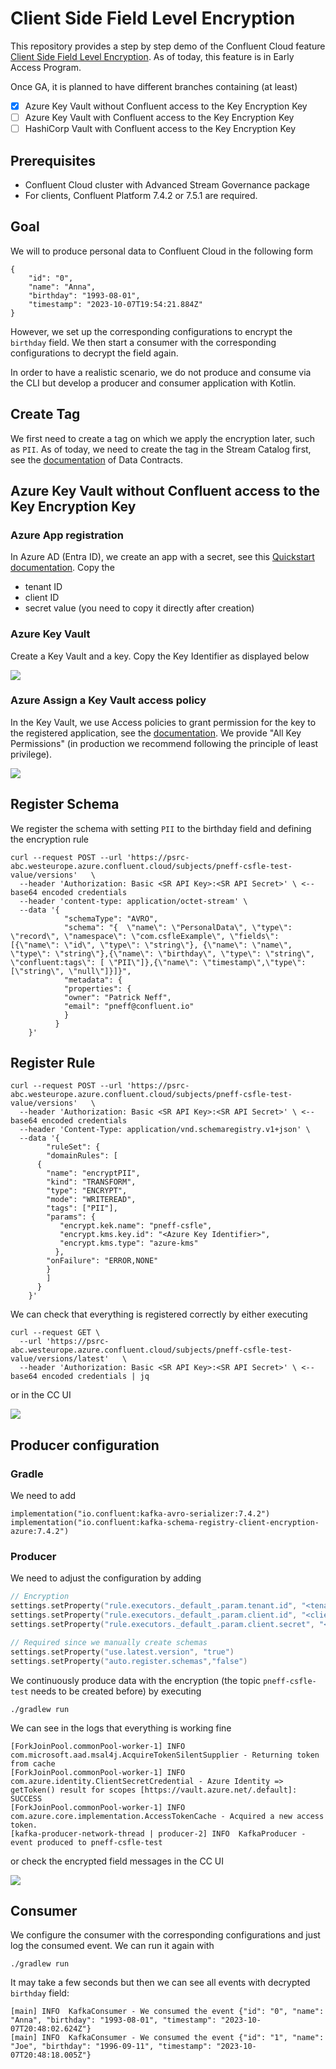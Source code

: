 # Client Side Field Level Encryption

This repository provides a step by step demo of the Confluent Cloud feature [Client Side Field Level Encryption](http://staging-docs-independent.confluent.io.s3-website-us-west-2.amazonaws.com/docs-cloud/PR/2843/current/clusters/csfle/overview.html).
As of today, this feature is in Early Access Program.

Once GA, it is planned to have different branches containing (at least)
- [x] Azure Key Vault without Confluent access to the Key Encryption Key
- [ ] Azure Key Vault with Confluent access to the Key Encryption Key
- [ ] HashiCorp Vault with Confluent access to the Key Encryption Key

## Prerequisites

* Confluent Cloud cluster with Advanced Stream Governance package
* For clients, Confluent Platform 7.4.2 or 7.5.1 are required.

## Goal

We will to produce personal data to Confluent Cloud in the following form 
```
{
    "id": "0",
    "name": "Anna",
    "birthday": "1993-08-01",
    "timestamp": "2023-10-07T19:54:21.884Z"
}
```
However, we set up the corresponding configurations to encrypt the `birthday` field.
We then start a consumer with the corresponding configurations to decrypt the field again.

In order to have a realistic scenario, we do not produce and consume via the CLI but develop a
producer and consumer application with Kotlin.

## Create Tag

We first need to create a tag on which we apply the encryption later, such as `PII`.
As of today, we need to create the tag in the Stream Catalog first, see the [documentation](https://docs.confluent.io/platform/current/schema-registry/fundamentals/data-contracts.html#tags) of Data Contracts.

## Azure Key Vault without Confluent access to the Key Encryption Key

### Azure App registration

In Azure AD (Entra ID), we create an app with a secret, see this [Quickstart documentation](https://learn.microsoft.com/en-us/azure/active-directory/develop/quickstart-register-app).
Copy the
* tenant ID
* client ID
* secret value (you need to copy it directly after creation)

### Azure Key Vault

Create a Key Vault and a key. Copy the Key Identifier as displayed below

![](AzureKey.png)

### Azure Assign a Key Vault access policy

In the Key Vault, we use Access policies to grant permission for the key to the registered application, see the [documentation](https://learn.microsoft.com/en-us/azure/key-vault/general/assign-access-policy?tabs=azure-portal).
We provide "All Key Permissions" (in production we recommend following the principle of least privilege).

![](AzureKeyAccess.png)

## Register Schema

We register the schema with setting `PII` to the birthday field and defining the encryption rule

```shell
curl --request POST --url 'https://psrc-abc.westeurope.azure.confluent.cloud/subjects/pneff-csfle-test-value/versions'   \
  --header 'Authorization: Basic <SR API Key>:<SR API Secret>' \ <-- base64 encoded credentials
  --header 'content-type: application/octet-stream' \
  --data '{
            "schemaType": "AVRO",
            "schema": "{  \"name\": \"PersonalData\", \"type\": \"record\", \"namespace\": \"com.csfleExample\", \"fields\": [{\"name\": \"id\", \"type\": \"string\"}, {\"name\": \"name\", \"type\": \"string\"},{\"name\": \"birthday\", \"type\": \"string\", \"confluent:tags\": [ \"PII\"]},{\"name\": \"timestamp\",\"type\": [\"string\", \"null\"]}]}",
            "metadata": {
            "properties": {
            "owner": "Patrick Neff",
            "email": "pneff@confluent.io"
            }
          }
    }' 
```
## Register Rule

```shell
curl --request POST --url 'https://psrc-abc.westeurope.azure.confluent.cloud/subjects/pneff-csfle-test-value/versions'   \
  --header 'Authorization: Basic <SR API Key>:<SR API Secret>' \ <-- base64 encoded credentials
  --header 'Content-Type: application/vnd.schemaregistry.v1+json' \
  --data '{
        "ruleSet": {
        "domainRules": [
      {
        "name": "encryptPII",
        "kind": "TRANSFORM",
        "type": "ENCRYPT",
        "mode": "WRITEREAD",
        "tags": ["PII"],
        "params": {
           "encrypt.kek.name": "pneff-csfle",
           "encrypt.kms.key.id": "<Azure Key Identifier>",
           "encrypt.kms.type": "azure-kms"
          },
        "onFailure": "ERROR,NONE"
        }
        ]
      } 
    }'
```

We can check that everything is registered correctly by either executing
```shell
curl --request GET \
  --url 'https://psrc-abc.westeurope.azure.confluent.cloud/subjects/pneff-csfle-test-value/versions/latest'   \
  --header 'Authorization: Basic <SR API Key>:<SR API Secret>' \ <-- base64 encoded credentials | jq
```

or in the CC UI

![](CCEncryptionRule.png)

## Producer configuration

### Gradle
We need to add
```shell
implementation("io.confluent:kafka-avro-serializer:7.4.2")
implementation("io.confluent:kafka-schema-registry-client-encryption-azure:7.4.2")
```

### Producer
We need to adjust the configuration by adding
```kotlin
// Encryption
settings.setProperty("rule.executors._default_.param.tenant.id", "<tenant ID>")
settings.setProperty("rule.executors._default_.param.client.id", "<client ID>")
settings.setProperty("rule.executors._default_.param.client.secret", "<secret value>")

// Required since we manually create schemas
settings.setProperty("use.latest.version", "true")
settings.setProperty("auto.register.schemas","false")
```

We continuously produce data with the encryption (the topic `pneff-csfle-test` needs to be created before) by executing
```
./gradlew run
```

We can see in the logs that everything is working fine
```shell
[ForkJoinPool.commonPool-worker-1] INFO  com.microsoft.aad.msal4j.AcquireTokenSilentSupplier - Returning token from cache
[ForkJoinPool.commonPool-worker-1] INFO  com.azure.identity.ClientSecretCredential - Azure Identity => getToken() result for scopes [https://vault.azure.net/.default]: SUCCESS
[ForkJoinPool.commonPool-worker-1] INFO  com.azure.core.implementation.AccessTokenCache - Acquired a new access token.
[kafka-producer-network-thread | producer-2] INFO  KafkaProducer - event produced to pneff-csfle-test
```

or check the encrypted field messages in the CC UI

![](CCEvents.png)

## Consumer

We configure the consumer with the corresponding configurations
and just log the consumed event.
We can run it again with
```
./gradlew run
```

It may take a few seconds but then we can see all events with decrypted `birthday`
field:

```shell
[main] INFO  KafkaConsumer - We consumed the event {"id": "0", "name": "Anna", "birthday": "1993-08-01", "timestamp": "2023-10-07T20:48:02.624Z"}
[main] INFO  KafkaConsumer - We consumed the event {"id": "1", "name": "Joe", "birthday": "1996-09-11", "timestamp": "2023-10-07T20:48:18.005Z"}
```
